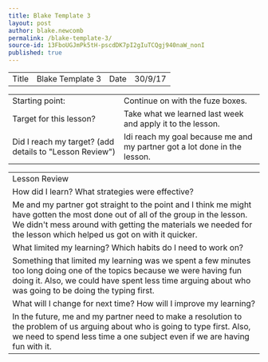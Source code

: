 ```yaml
---
title: Blake Template 3
layout: post
author: blake.newcomb
permalink: /blake-template-3/
source-id: 13FboUGJmPk5tH-pscdDK7pI2gIuTCQgj940naW_nonI
published: true
---
```

 

<table>
  <tr>
    <td>Title</td>
    <td>Blake Template 3</td>
    <td>Date</td>
    <td>30/9/17</td>
  </tr>
</table>


<table>
  <tr>
    <td>Starting point:</td>
    <td>Continue on with the fuze boxes.</td>
  </tr>
  <tr>
    <td>Target for this lesson?</td>
    <td>Take what we learned last week and apply it to the lesson.</td>
  </tr>
  <tr>
    <td>Did I reach my target?
(add details to "Lesson Review")</td>
    <td>Idi reach my goal because me and my partner got a lot done in the lesson.</td>
  </tr>
</table>


<table>
  <tr>
    <td>Lesson Review</td>
  </tr>
  <tr>
    <td>How did I learn? What strategies were effective?</td>
  </tr>
  <tr>
    <td>Me and my partner got straight to the point and I think me might have gotten the most done out of all of the group in the lesson. We didn't mess around with getting the materials we needed for the lesson which helped us got on with it quicker.</td>
  </tr>
  <tr>
    <td>What limited my learning? Which habits do I need to work on?</td>
  </tr>
  <tr>
    <td>Something that limited my learning was we spent a few minutes too long doing one of the topics because we were having fun doing it. Also, we could have spent less time arguing about who was going to be doing the typing first.</td>
  </tr>
  <tr>
    <td>What will I change for next time? How will I improve my learning?</td>
  </tr>
  <tr>
    <td>In the future, me and my partner need to make a resolution to the problem of us arguing about who is going to type first. Also, we need to spend less time a one subject even if we are having fun with it.</td>
  </tr>
</table>


